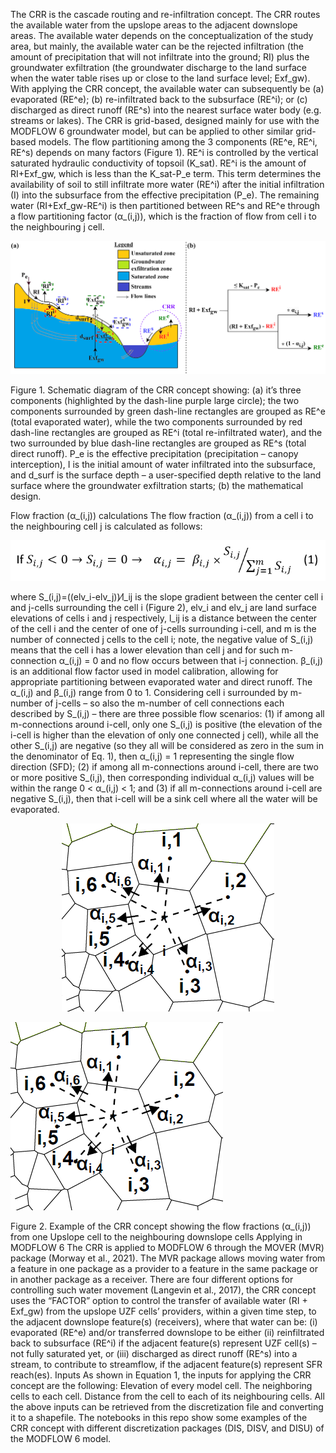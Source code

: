 The CRR is the cascade routing and re-infiltration concept. The CRR routes the available water from the upslope areas to the adjacent downslope areas.
The available water depends on the conceptualization of the study area, but mainly, the available water can be the rejected infiltration (the amount of precipitation that will not infiltrate into the ground; RI) plus the groundwater exfiltration (the groundwater discharge to the land surface when the water table rises up or close to the land surface level; Exf_gw). With applying the CRR concept, the available water can subsequently be (a) evaporated (RE^e); (b) re-infiltrated back to the subsurface (RE^i); or (c) discharged as direct runoff (RE^s) into the nearest surface water body (e.g. streams or lakes). The CRR is grid-based, designed mainly for use with the MODFLOW 6 groundwater model, but can be applied to other similar grid-based models. The flow partitioning among the 3 components (RE^e, RE^i, RE^s) depends on many factors (Figure 1). RE^i is controlled by the vertical saturated hydraulic conductivity of topsoil (K_sat). RE^i is the amount of RI+Exf_gw, which is less than the K_sat-P_e term. This term determines the availability of soil to still infiltrate more water (RE^i) after the initial infiltration (I) into the subsurface from the effective precipitation (P_e). The remaining water (RI+Exf_gw-RE^i) is then partitioned between RE^s and RE^e through a flow partitioning factor (α_(i,j)), which is the fraction of flow from cell i to the neighbouring j cell.

![plot](https://github.com/MostafaGomaa93/CRR_concept/blob/main/images/CRR_concept.png)
 
Figure 1. Schematic diagram of the CRR concept showing: (a) it’s three components (highlighted by the dash-line purple large circle); the two components surrounded by green dash-line rectangles are grouped as RE^e (total evaporated water), while the two components surrounded by red dash-line rectangles are grouped as RE^i (total re-infiltrated water), and the two surrounded by blue dash-line rectangles are grouped as RE^s (total direct runoff). P_e is the effective precipitation (precipitation – canopy interception), I is the initial amount of water infiltrated into the subsurface, and d_surf is the surface depth – a user-specified depth relative to the land surface where the groundwater exfiltration starts; (b) the mathematical design.

Flow fraction (α_(i,j)) calculations
The flow fraction (α_(i,j)) from a cell i to the neighbouring cell j is calculated as follows:

![plot](https://github.com/MostafaGomaa93/CRR_concept/blob/main/images/CRR%20equation.png)

where S_(i,j)=((elv_i-elv_j))⁄l_ij  is the slope gradient between the center cell i and j-cells surrounding the cell i (Figure 2), elv_i and elv_j are land surface elevations of cells i and j respectively, l_ij is a distance between the center of the cell i and the center of one of j-cells surrounding i-cell, and m is the number of connected j cells to the cell i; note, the negative value of S_(i,j) means that the cell i has a lower elevation than cell j and for such m-connection α_(i,j) = 0 and no flow occurs between that i-j connection. β_(i,j) is an additional flow factor used in model calibration, allowing for appropriate partitioning between evaporated water and direct runoff. The α_(i,j) and β_(i,j) range from 0 to 1.
Considering cell i surrounded by m-number of j-cells – so also the m-number of cell connections each described by S_(i,j) – there are three possible flow scenarios: (1) if among all m-connections around i-cell, only one S_(i,j) is positive (the elevation of the i-cell is higher than the elevation of only one connected j cell), while all the other S_(i,j) are negative (so they all will be considered as zero in the sum in the denominator of Eq. 1), then α_(i,j) = 1 representing the single flow direction (SFD); (2) if among all m-connections around i-cell, there are two or more positive S_(i,j), then corresponding individual α_(i,j) values will be within the range 0 < α_(i,j) < 1; and (3) if all m-connections around i-cell are negative S_(i,j), then that i-cell will be a sink cell where all the water will be evaporated.

<p align="center">
  <img src="https://github.com/MostafaGomaa93/CRR_concept/blob/main/images/CRR%20alphas%20example.png" />
</p>

![plot](https://github.com/MostafaGomaa93/CRR_concept/blob/main/images/CRR%20alphas%20example.png)

Figure 2. Example of the CRR concept showing the flow fractions (α_(i,j)) from one Upslope cell to the neighbouring downslope cells
Applying in MODFLOW 6
The CRR is applied to MODFLOW 6 through the MOVER (MVR) package (Morway et al., 2021). The MVR package allows moving water from a feature in one package as a provider to a feature in the same package or in another package as a receiver. There are four different options for controlling such water movement (Langevin et al., 2017), the CRR concept uses the “FACTOR” option to control the transfer of available water (RI + Exf_gw) from the upslope UZF cells’ providers, within a given time step, to the adjacent downslope feature(s) (receivers), where that water can be: (i) evaporated (RE^e) and/or transferred downslope to be either (ii) reinfiltrated back to subsurface (RE^i) if the adjacent feature(s) represent UZF cell(s) – not fully saturated yet, or (iii) discharged as direct runoff (RE^s) into a stream, to contribute to streamflow, if the adjacent feature(s) represent SFR reach(es).
Inputs
As shown in Equation 1, the inputs for applying the CRR concept are the following:
	Elevation of every model cell.
	The neighboring cells to each cell.
	Distance from the cell to each of its neighbouring cells.
All the above inputs can be retrieved from the discretization file and converting it to a shapefile. The notebooks in this repo show some examples of the CRR concept with different discretization packages (DIS, DISV, and DISU) of the MODFLOW 6 model.

